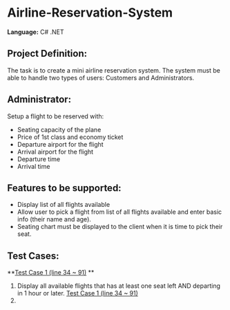 # Airline-Reservation-System
**Language:** C# .NET

## Project Definition:
The task is to create a mini airline reservation system. The system must be able to handle two types of users: Customers and Administrators.


## Administrator:
Setup a flight to be reserved with:
- Seating capacity of the plane
- Price of 1st class and economy ticket
- Departure airport for the flight
- Arrival airport for the flight
- Departure time
- Arrival time


## Features to be supported:
- Display list of all flights available
- Allow user to pick a flight from list of all flights available and enter basic info (their name and age).
- Seating chart must be displayed to the client when it is time to pick their seat.


## Test Cases:
**[Test Case 1 (line 34 ~ 91)](AirlineReservationSystem/Program.cs) **
1. Display all available flights that has at least one seat left AND departing in 1 hour or later. 
[Test Case 1 (line 34 ~ 91)](AirlineReservationSystem/Program.cs)
2.  
